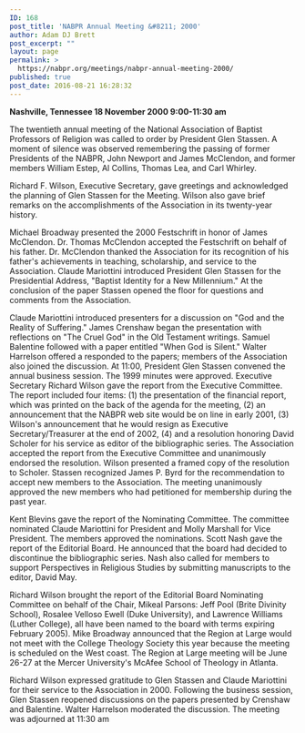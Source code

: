```yaml
---
ID: 168
post_title: 'NABPR Annual Meeting &#8211; 2000'
author: Adam DJ Brett
post_excerpt: ""
layout: page
permalink: >
  https://nabpr.org/meetings/nabpr-annual-meeting-2000/
published: true
post_date: 2016-08-21 16:28:32
---
```

<b>Nashville, Tennessee 18 November 2000 9:00-11:30 am</b>

The twentieth annual meeting of the National Association of Baptist Professors of Religion was called to order by President Glen Stassen. A moment of silence was observed remembering the passing of former Presidents of the NABPR, John Newport and James McClendon, and former members William Estep, Al Collins, Thomas Lea, and Carl Whirley.

Richard F. Wilson, Executive Secretary, gave greetings and acknowledged the planning of Glen Stassen for the Meeting. Wilson also gave brief remarks on the accomplishments of the Association in its twenty-year history.

Michael Broadway presented the 2000 Festschrift in honor of James McClendon. Dr. Thomas McClendon accepted the Festschrift on behalf of his father. Dr. McClendon thanked the Association for its recognition of his father's achievements in teaching, scholarship, and service to the Association. Claude Mariottini introduced President Glen Stassen for the Presidential Address, "Baptist Identity for a New Millennium." At the conclusion of the paper Stassen opened the floor for questions and comments from the Association.

Claude Mariottini introduced presenters for a discussion on "God and the Reality of Suffering." James Crenshaw began the presentation with reflections on "The Cruel God" in the Old Testament writings. Samuel Balentine followed with a paper entitled "When God is Silent." Walter Harrelson offered a responded to the papers; members of the Association also joined the discussion.
At 11:00, President Glen Stassen convened the annual business session. The 1999 minutes were approved. Executive Secretary Richard Wilson gave the report from the Executive Committee. The report included four items: (1) the presentation of the financial report, which was printed on the back of the agenda for the meeting, (2) an announcement that the NABPR web site would be on line in early 2001, (3) Wilson's announcement that he would resign as Executive Secretary/Treasurer at the end of 2002, (4) and a resolution honoring David Scholer for his service as editor of the bibliographic series. The Association accepted the report from the Executive Committee and unanimously endorsed the resolution. Wilson presented a framed copy of the resolution to Scholer.
Stassen recognized James P. Byrd for the recommendation to accept new members to the Association. The meeting unanimously approved the new members who had petitioned for membership during the past year.

Kent Blevins gave the report of the Nominating Committee. The committee nominated Claude Mariottini for President and Molly Marshall for Vice President. The members approved the nominations. Scott Nash gave the report of the Editorial Board. He announced that the board had decided to discontinue the bibliographic series. Nash also called for members to support Perspectives in Religious Studies by submitting manuscripts to the editor, David May.

Richard Wilson brought the report of the Editorial Board Nominating Committee on behalf of the Chair, Mikeal Parsons: Jeff Pool (Brite Divinity School), Rosalee Velloso Ewell (Duke University), and Lawrence Williams (Luther College), all have been named to the board with terms expiring February 2005). Mike Broadway announced that the Region at Large would not meet with the College Theology Society this year because the meeting is scheduled on the West coast. The Region at Large meeting will be June 26-27 at the Mercer University's McAfee School of Theology in Atlanta.

Richard Wilson expressed gratitude to Glen Stassen and Claude Mariottini for their service to the Association in 2000. Following the business session, Glen Stassen reopened discussions on the papers presented by Crenshaw and Balentine. Walter Harrelson moderated the discussion. The meeting was adjourned at 11:30 am
